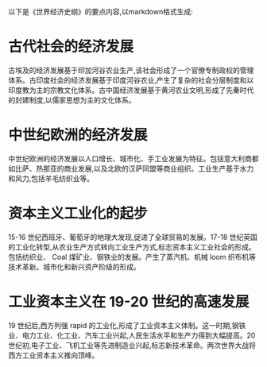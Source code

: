 以下是《世界经济史纲》的要点内容,以markdown格式生成:

# 古代社会的经济发展 

古埃及的经济发展基于印加河谷农业生产,该社会形成了一个官僚专制政权的管理体系。古印度社会的经济发展基于印度河谷农业,产生了复杂的社会分层制度和以印度教为主的宗教文化体系。古中国经济发展基于黄河农业文明,形成了先秦时代的封建制度,以儒家思想为主的文化体系。 

# 中世纪欧洲的经济发展 

中世纪欧洲的经济发展以人口增长、城市化、手工业发展为特征。包括意大利商都如比萨、热那亚的商业发展,以及北欧的汉萨同盟等商业组织。工业生产基于水力和风力,包括羊毛纺织业等。 

# 资本主义工业化的起步 

15-16 世纪西班牙、葡萄牙的地理大发现,促进了全球贸易的发展。17-18 世纪英国的工业化转型,从农业生产方式转向工业生产方式,标志资本主义工业社会的形成。 包括纺织业、 Coal 煤矿业、钢铁业的发展。产生了蒸汽机、机械 loom 织布机等技术革新。城市化和新兴资产阶级的形成。

# 工业资本主义在 19-20 世纪的高速发展 

19 世纪后,西方列强 rapid 的工业化,形成了工业资本主义体制。这一时期,钢铁业、电力工业、化工业、汽车工业兴起,人民生活水平和生产力得到大幅提高。20 世纪初,电子工业、飞机工业等先进制造业兴起,标志新技术革命。两次世界大战将西方工业资本主义推向顶峰。
